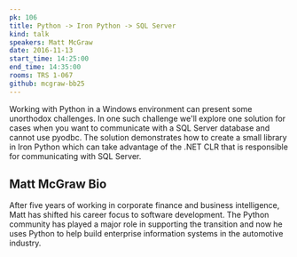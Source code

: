 ```yaml
---
pk: 106
title: Python -> Iron Python -> SQL Server
kind: talk
speakers: Matt McGraw
date: 2016-11-13
start_time: 14:25:00
end_time: 14:35:00
rooms: TRS 1-067
github: mcgraw-bb25
---
```


Working with Python in a Windows environment can present some unorthodox challenges.  In one such challenge we'll explore one solution for cases when you want to communicate with a SQL Server database and cannot use pyodbc.  The solution demonstrates how to create a small library in Iron Python which can take advantage of the .NET CLR that is responsible for communicating with SQL Server.

## Matt McGraw Bio

After five years of working in corporate finance and business intelligence, Matt has shifted his career focus to software development.  The Python community has played a major role in supporting the transition and now he uses Python to help build enterprise information systems in the automotive industry.